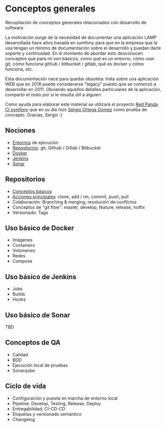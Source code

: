 # Conceptos generales

Recopilación de conceptos generales relacionados con desarrollo de software.

La motivación surge de la necesidad de documentar una aplicación LAMP desarrollada hace años basada en symfony para que en la empresa que la usa tengan un mínimo de documentación sobre el desarrollo y puedan darle soporte y continuidad. En el momento de abordar esto desconocen conceptos que para mí son básicos, como qué es un entorno, cómo usar git, cómo funciona github / bitbucket / gitlab, qué es docker y cómo funciona, etc.

Esta documentación nace para quedar obsoleta: trata sobre una aplicación WEB que en 2018 puede considerarse "legacy" puesto que se comenzó a desarrollar en 2011. Obviando aquellos detalles particulares de la aplicación, comparto el resto por si le resulta útil a alguien.

Como ayuda para elaborar este material se utilizará el proyecto [Red Panda CI symfony](https://github.com/red-panda-ci/red-panda-ci-symfony.git) que en su día hizo [Sergio Ortega Gómez](https://github.com/sergioortegagomez) como prueba de concepto. Gracias, Sergio :)

## Nociones

- [Entornos](environments.md) de ejecución
- [Repositorios](repositories.md): git, Github / Gitlab / Bitbucket
- [Docker](docker.md)
- [Jenkins](jenkins.md)
- [Sonar](sonar.md)

## Repositorios

- [Conceptos básicos](repositories/repositories-basic-concepts.md)
- [Acciones principales](repositories/repositories-main-actions.md): clone, add / rm, commit, push, pull
- Colaboración: Branching & merging, resolución de conflictos
- Conceptos de "git flow": master, develop, feature, release, hotfix
- Versionado: Tags

## Uso básico de Docker

- Imágenes
- Containers
- Volúmenes
- Redes
- Compose

## Uso básico de Jenkins

- Jobs
- Builds
- Hooks

## Uso básico de Sonar

TBD

## Conceptos de QA

- Calidad
- BDD
- Ejecución local de pruebas
- Sonarqube

## Ciclo de vida

- Configuración y puesta en marcha de entorno local
- Pipeline: Develop, Testing, Release, Deploy
- Entregabilidad: CI-CD-CD
- Etiquetas y versionado semántico
- Changelog
